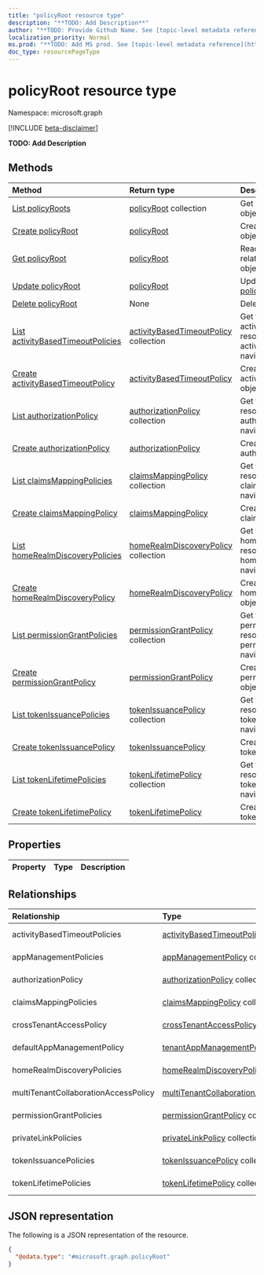 ```yaml
---
title: "policyRoot resource type"
description: "**TODO: Add Description**"
author: "**TODO: Provide Github Name. See [topic-level metadata reference](https://msgo.azurewebsites.net/add/document/guidelines/metadata.html#topic-level-metadata)**"
localization_priority: Normal
ms.prod: "**TODO: Add MS prod. See [topic-level metadata reference](https://msgo.azurewebsites.net/add/document/guidelines/metadata.html#topic-level-metadata)**"
doc_type: resourcePageType
---
```


# policyRoot resource type

Namespace: microsoft.graph

[!INCLUDE [beta-disclaimer](../../includes/beta-disclaimer.md)]

**TODO: Add Description**

## Methods
|Method|Return type|Description|
|:---|:---|:---|
|[List policyRoots](../api/policyroot-list.md)|[policyRoot](../resources/policyroot.md) collection|Get a list of the [policyRoot](../resources/policyroot.md) objects and their properties.|
|[Create policyRoot](../api/policyroot-create.md)|[policyRoot](../resources/policyroot.md)|Create a new [policyRoot](../resources/policyroot.md) object.|
|[Get policyRoot](../api/policyroot-get.md)|[policyRoot](../resources/policyroot.md)|Read the properties and relationships of a [policyRoot](../resources/policyroot.md) object.|
|[Update policyRoot](../api/policyroot-update.md)|[policyRoot](../resources/policyroot.md)|Update the properties of a [policyRoot](../resources/policyroot.md) object.|
|[Delete policyRoot](../api/policyroot-delete.md)|None|Deletes a [policyRoot](../resources/policyroot.md) object.|
|[List activityBasedTimeoutPolicies](../api/policyroot-list-activitybasedtimeoutpolicies.md)|[activityBasedTimeoutPolicy](../resources/activitybasedtimeoutpolicy.md) collection|Get the activityBasedTimeoutPolicy resources from the activityBasedTimeoutPolicies navigation property.|
|[Create activityBasedTimeoutPolicy](../api/policyroot-post-activitybasedtimeoutpolicies.md)|[activityBasedTimeoutPolicy](../resources/activitybasedtimeoutpolicy.md)|Create a new activityBasedTimeoutPolicy object.|
|[List authorizationPolicy](../api/policyroot-list-authorizationpolicy.md)|[authorizationPolicy](../resources/authorizationpolicy.md) collection|Get the authorizationPolicy resources from the authorizationPolicy navigation property.|
|[Create authorizationPolicy](../api/policyroot-post-authorizationpolicy.md)|[authorizationPolicy](../resources/authorizationpolicy.md)|Create a new authorizationPolicy object.|
|[List claimsMappingPolicies](../api/policyroot-list-claimsmappingpolicies.md)|[claimsMappingPolicy](../resources/claimsmappingpolicy.md) collection|Get the claimsMappingPolicy resources from the claimsMappingPolicies navigation property.|
|[Create claimsMappingPolicy](../api/policyroot-post-claimsmappingpolicies.md)|[claimsMappingPolicy](../resources/claimsmappingpolicy.md)|Create a new claimsMappingPolicy object.|
|[List homeRealmDiscoveryPolicies](../api/policyroot-list-homerealmdiscoverypolicies.md)|[homeRealmDiscoveryPolicy](../resources/homerealmdiscoverypolicy.md) collection|Get the homeRealmDiscoveryPolicy resources from the homeRealmDiscoveryPolicies navigation property.|
|[Create homeRealmDiscoveryPolicy](../api/policyroot-post-homerealmdiscoverypolicies.md)|[homeRealmDiscoveryPolicy](../resources/homerealmdiscoverypolicy.md)|Create a new homeRealmDiscoveryPolicy object.|
|[List permissionGrantPolicies](../api/policyroot-list-permissiongrantpolicies.md)|[permissionGrantPolicy](../resources/permissiongrantpolicy.md) collection|Get the permissionGrantPolicy resources from the permissionGrantPolicies navigation property.|
|[Create permissionGrantPolicy](../api/policyroot-post-permissiongrantpolicies.md)|[permissionGrantPolicy](../resources/permissiongrantpolicy.md)|Create a new permissionGrantPolicy object.|
|[List tokenIssuancePolicies](../api/policyroot-list-tokenissuancepolicies.md)|[tokenIssuancePolicy](../resources/tokenissuancepolicy.md) collection|Get the tokenIssuancePolicy resources from the tokenIssuancePolicies navigation property.|
|[Create tokenIssuancePolicy](../api/policyroot-post-tokenissuancepolicies.md)|[tokenIssuancePolicy](../resources/tokenissuancepolicy.md)|Create a new tokenIssuancePolicy object.|
|[List tokenLifetimePolicies](../api/policyroot-list-tokenlifetimepolicies.md)|[tokenLifetimePolicy](../resources/tokenlifetimepolicy.md) collection|Get the tokenLifetimePolicy resources from the tokenLifetimePolicies navigation property.|
|[Create tokenLifetimePolicy](../api/policyroot-post-tokenlifetimepolicies.md)|[tokenLifetimePolicy](../resources/tokenlifetimepolicy.md)|Create a new tokenLifetimePolicy object.|

## Properties
|Property|Type|Description|
|:---|:---|:---|

## Relationships
|Relationship|Type|Description|
|:---|:---|:---|
|activityBasedTimeoutPolicies|[activityBasedTimeoutPolicy](../resources/activitybasedtimeoutpolicy.md) collection|**TODO: Add Description**|
|appManagementPolicies|[appManagementPolicy](../resources/appmanagementpolicy.md) collection|**TODO: Add Description**|
|authorizationPolicy|[authorizationPolicy](../resources/authorizationpolicy.md) collection|**TODO: Add Description**|
|claimsMappingPolicies|[claimsMappingPolicy](../resources/claimsmappingpolicy.md) collection|**TODO: Add Description**|
|crossTenantAccessPolicy|[crossTenantAccessPolicy](../resources/crosstenantaccesspolicy.md)|**TODO: Add Description**|
|defaultAppManagementPolicy|[tenantAppManagementPolicy](../resources/tenantappmanagementpolicy.md)|**TODO: Add Description**|
|homeRealmDiscoveryPolicies|[homeRealmDiscoveryPolicy](../resources/homerealmdiscoverypolicy.md) collection|**TODO: Add Description**|
|multiTenantCollaborationAccessPolicy|[multiTenantCollaborationAccessPolicy](../resources/multitenantcollaborationaccesspolicy.md)|**TODO: Add Description**|
|permissionGrantPolicies|[permissionGrantPolicy](../resources/permissiongrantpolicy.md) collection|**TODO: Add Description**|
|privateLinkPolicies|[privateLinkPolicy](../resources/privatelinkpolicy.md) collection|**TODO: Add Description**|
|tokenIssuancePolicies|[tokenIssuancePolicy](../resources/tokenissuancepolicy.md) collection|**TODO: Add Description**|
|tokenLifetimePolicies|[tokenLifetimePolicy](../resources/tokenlifetimepolicy.md) collection|**TODO: Add Description**|

## JSON representation
The following is a JSON representation of the resource.
<!-- {
  "blockType": "resource",
  "keyProperty": "id",
  "@odata.type": "microsoft.graph.policyRoot",
  "openType": false
}
-->
``` json
{
  "@odata.type": "#microsoft.graph.policyRoot"
}
```

